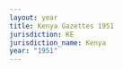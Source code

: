 ```yaml
---
layout: year
title: Kenya Gazettes 1951
jurisdiction: KE
jurisdiction_name: Kenya
year: "1951"
---
```

